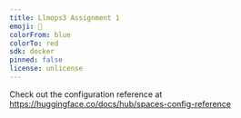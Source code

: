 ```yaml
---
title: Llmops3 Assignment 1
emoji: 🚀
colorFrom: blue
colorTo: red
sdk: docker
pinned: false
license: unlicense
---
```


Check out the configuration reference at https://huggingface.co/docs/hub/spaces-config-reference
